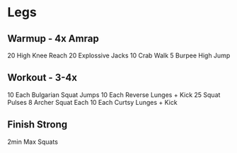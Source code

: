 # Legs

## Warmup - 4x Amrap


20    High Knee Reach
20    Explossive Jacks
10    Crab Walk
5     Burpee High Jump

## Workout - 3-4x

10    Each Bulgarian Squat Jumps
10    Each Reverse Lunges + Kick
25    Squat Pulses
8     Archer Squat Each
10    Each Curtsy Lunges + Kick

## Finish Strong

2min  Max Squats
